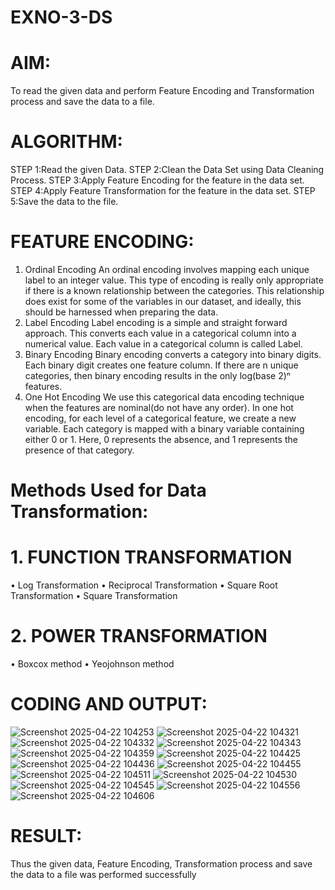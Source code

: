 # EXNO-3-DS

# AIM:
To read the given data and perform Feature Encoding and Transformation process and save the data to a file.

# ALGORITHM:
STEP 1:Read the given Data.
STEP 2:Clean the Data Set using Data Cleaning Process.
STEP 3:Apply Feature Encoding for the feature in the data set.
STEP 4:Apply Feature Transformation for the feature in the data set.
STEP 5:Save the data to the file.

# FEATURE ENCODING:
1. Ordinal Encoding
An ordinal encoding involves mapping each unique label to an integer value. This type of encoding is really only appropriate if there is a known relationship between the categories. This relationship does exist for some of the variables in our dataset, and ideally, this should be harnessed when preparing the data.
2. Label Encoding
Label encoding is a simple and straight forward approach. This converts each value in a categorical column into a numerical value. Each value in a categorical column is called Label.
3. Binary Encoding
Binary encoding converts a category into binary digits. Each binary digit creates one feature column. If there are n unique categories, then binary encoding results in the only log(base 2)ⁿ features.
4. One Hot Encoding
We use this categorical data encoding technique when the features are nominal(do not have any order). In one hot encoding, for each level of a categorical feature, we create a new variable. Each category is mapped with a binary variable containing either 0 or 1. Here, 0 represents the absence, and 1 represents the presence of that category.

# Methods Used for Data Transformation:
   # 1. FUNCTION TRANSFORMATION
• Log Transformation
• Reciprocal Transformation
• Square Root Transformation
• Square Transformation
  # 2. POWER TRANSFORMATION
• Boxcox method
• Yeojohnson method

# CODING AND OUTPUT:
  ![Screenshot 2025-04-22 104253](https://github.com/user-attachments/assets/dcf862bb-59cf-410c-ab42-bd6209f852df)
      ![Screenshot 2025-04-22 104321](https://github.com/user-attachments/assets/1f3352fb-4434-4c6f-9903-93b84b1b475e)
      ![Screenshot 2025-04-22 104332](https://github.com/user-attachments/assets/e553cc40-065f-4d22-ac6a-49d8b79e2901)
      ![Screenshot 2025-04-22 104343](https://github.com/user-attachments/assets/a59c9d17-c727-40aa-ab80-86ac3df6dc02)
      ![Screenshot 2025-04-22 104359](https://github.com/user-attachments/assets/25acc07f-33bf-4410-8143-7bf6db125742)
      ![Screenshot 2025-04-22 104425](https://github.com/user-attachments/assets/10b29311-8e50-47c1-9b48-5d20bfbaae34)
      ![Screenshot 2025-04-22 104436](https://github.com/user-attachments/assets/1a7d34c4-30e5-4b55-b5fd-fda81251f96c)
      ![Screenshot 2025-04-22 104455](https://github.com/user-attachments/assets/265fc14e-5788-407d-8392-f39e84ad980e)
      ![Screenshot 2025-04-22 104511](https://github.com/user-attachments/assets/4018e395-e79a-47c0-9072-c197bb090bc1)
      ![Screenshot 2025-04-22 104530](https://github.com/user-attachments/assets/fdca69d0-e447-4eec-b041-eab60cab9caa)
      ![Screenshot 2025-04-22 104545](https://github.com/user-attachments/assets/2365da51-d6e7-48a4-bcb1-dfbd9cde028d)
      ![Screenshot 2025-04-22 104556](https://github.com/user-attachments/assets/2cd7e8ef-65de-436d-adcc-f8f54125f3d9)
     ![Screenshot 2025-04-22 104606](https://github.com/user-attachments/assets/4b767d96-1574-4595-bbd4-9a8c4d0f16b5)















# RESULT:
  Thus the given data, Feature Encoding, Transformation process and save the data to a file  was performed successfully

       
